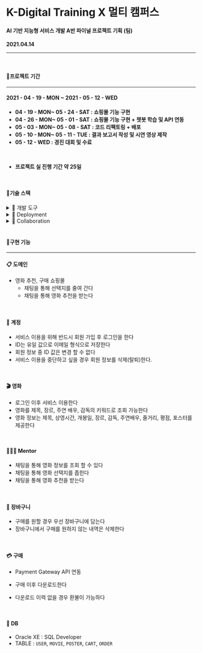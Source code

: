 # K-Digital Training X 멀티 캠퍼스

#### AI 기반 지능형 서비스 개발 A반 파이널 프로젝트 기획 (팀)

**2021.04.14**

___

<br/>

#### 📌프로젝트 기간

---

#### 2021 - 04 - 19 - MON ~ 2021 - 05 - 12 - WED 

- **04 - 19 - MON~ 05 - 24 - SAT : 쇼핑몰 기능 구현**
- **04 - 26 - MON~ 05 - 01 - SAT : 쇼핑몰 기능 구현 + 챗봇 학습 및 API 연동**
- **05 - 03 - MON~ 05 - 08 - SAT : 코드 리팩토링 + 배포**
- **05 - 10 - MON~ 05 - 11 - TUE : 결과 보고서 작성 및 시연 영상 제작**
- **05 - 12 - WED : 경진 대회 및 수료**

<br/>

- **프로젝트 실 진행 기간 약 25일**

<br/>

#### 📌기술 스택

<details>
    <summary>📁 개발 도구</summary>
    📂 STS4<br/>
    📂 Spring Boot 2.4.4<br/>
    📂 JDK 11<br/>
    📂 Maven<br/>
    📂 Ojdbc10<br/>
    📂 Spring data JPA<br/>
    📂 Lombok<br/>
    📂 Thymeleaf<br/>
    📂 BootStrap 5<br/>
    📂 <a href="https://github.com/ktae23/TIL/tree/master/python">Python Crawler</a><br/>
</details>

<details>
    <summary>📁 Deployment</summary>
    📂 AWS EC2 Ubuntu <br/>
	📂 Docker
</details>
<details>
    <summary>📁 Collaboration</summary>
📂 <a href="https://github.com/moviementorteam/MM">Git-Hub-Organizations</a><br/>
📂 <a href="https://github.com/ktae23/TIL/blob/master/Git/MM_Git-Flow.png">Git-Flow</a><br/>
📂 Slack<br/>
📂 Notion<br/>
</details>
<br/>

#### 📌구현 기능

___

####  📋 도메인

- 영화 추천, 구매 쇼핑몰
  - 채팅을 통해 선택지를 줄여 간다
  - 채팅을 통해 영화 추천을 받는다

<br/>

#### 🔐 계정

- 서비스 이용을 위해 반드시 회원 가입 후 로그인을 한다
- ID는 유일 값으로 이메일 형식으로 저장한다
- 회원 정보 중 ID 값은 변경 할 수 없다
- 서비스 이용을 중단하고 싶을 경우 회원 정보를 삭제(탈퇴)한다.

<br/>

#### :clapper: 영화​ 

- 로그인 이후 서비스 이용한다
- 영화를 제목, 장르, 주연 배우, 감독의 키워드로 조회 가능한다
- 영화 정보는 제목, 상영시간, 개봉일, 장르, 감독, 주연배우, 줄거리, 평점, 포스터를 제공한다

<br/>

#### 👩🏻‍🏫 Mentor

- 채팅을 통해 영화 정보를 조회 할 수 있다
- 채팅을 통해 영화 선택지를 좁힌다
- 채팅을 통해 영화 추천을 받는다

<br/>

#### :shopping_cart: 장바구니

- 구매를 원할 경우 우선 장바구니에 담는다
- 장바구니에서 구매를 원하지 않는 내역은 삭제한다

<br/>

#### :credit_card: 구매

- Payment Gateway API 연동

- 구매 이후 다운로드한다
- 다운로드 이력 없을 경우 환불이 가능하다

<br/>

#### 💾 DB

- Oracle XE : SQL Developer
- TABLE : `USER`, `MOVIE`, `POSTER`, `CART`, `ORDER`
